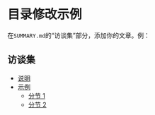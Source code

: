 # 目录修改示例

在`SUMMARY.md`的“访谈集”部分，添加你的文章。例：

## 访谈集

- [说明](访谈集/README.md)
- [示例](访谈集/示例/README.md)
  - [分节 1](访谈集/示例/分节1.md)
  - [分节 2](访谈集/示例/分节2.md)

